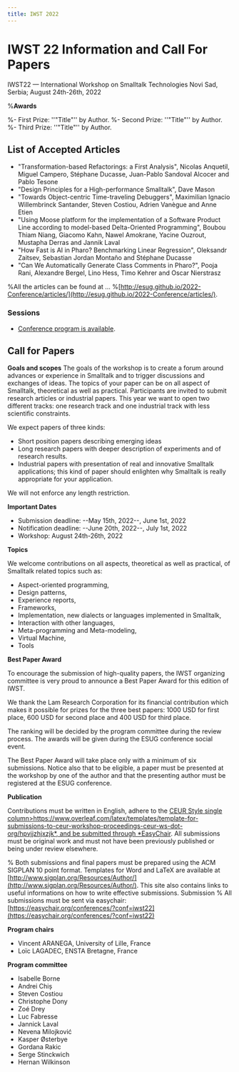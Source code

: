 ```yaml
---
title: IWST 2022
---
```


# IWST 22 Information and Call For Papers

IWST22 — International Workshop on Smalltalk Technologies Novi Sad, Serbia; August 24th-26th, 2022

%**Awards**

%- First Prize: ''"Title"'' by Author.
%- Second Prize: ''"Title"'' by Author.
%- Third Prize: ''"Title"'' by Author.

## List of Accepted Articles

- "Transformation-based Refactorings: a First Analysis", Nicolas Anquetil, Miguel Campero, Stéphane Ducasse, Juan-Pablo Sandoval Alcocer and Pablo Tesone
- "Design Principles for a High-performance Smalltalk", Dave Mason
- "Towards Object-centric Time-traveling Debuggers", Maximilian Ignacio Willembrinck Santander, Steven Costiou, Adrien Vanègue and Anne Etien
- "Using Moose platform for the implementation of a Software Product Line according to model-based Delta-Oriented Programming", Boubou Thiam Niang, Giacomo Kahn, Nawel Amokrane, Yacine Ouzrout, Mustapha Derras and Jannik Laval
- "How Fast is AI in Pharo? Benchmarking Linear Regression", Oleksandr Zaitsev, Sebastian Jordan Montaño and Stéphane Ducasse
- "Can We Automatically Generate Class Comments in Pharo?", Pooja Rani, Alexandre Bergel, Lino Hess, Timo Kehrer and Oscar Nierstrasz

%All the articles can be found at ... %[http://esug.github.io/2022-Conference/articles/](http://esug.github.io/2022-Conference/articles/).

### Sessions
- [Conference program is available](https://esug.github.io/2022-Conference/agenda/agenda-workshop.html).


## Call for Papers

**Goals and scopes**
The goals of the workshop is to create a forum around advances or experience in Smalltalk and to trigger discussions and exchanges of ideas. The topics of your paper can be on all aspect of Smalltalk, theoretical as well as practical. Participants are invited to submit research articles or industrial papers. This year we want to open two different tracks: one research track and one industrial track with less scientific constraints.

We expect papers of three kinds:

- Short position papers describing emerging ideas
- Long research papers with deeper description of experiments and of research results.
- Industrial papers with presentation of real and innovative Smalltalk applications; this kind of paper should enlighten why Smalltalk is really appropriate for your application.

We will not enforce any length restriction.

**Important Dates**

- Submission deadline: --May 15th, 2022--, June 1st, 2022
- Notification deadline: --June 20th, 2022--, July 1st, 2022
- Workshop: August 24th-26th, 2022


**Topics**

We welcome contributions on all aspects, theoretical as well as practical, of Smalltalk related topics such as:

- Aspect-oriented programming,
- Design patterns,
- Experience reports,
- Frameworks,
- Implementation, new dialects or languages implemented in Smalltalk,
- Interaction with other languages,
- Meta-programming and Meta-modeling,
- Virtual Machine,
- Tools


**Best Paper Award**

To encourage the submission of high-quality papers, the IWST organizing committee is very proud to announce a Best Paper Award for this edition of IWST.

We thank the Lam Research Corporation for its financial contribution which makes it possible for prizes for the three best papers: 1000 USD for first place, 600 USD for second place and 400 USD for third place.

The ranking will be decided by the program committee during the review process. The awards will be given during the ESUG conference social event.

The Best Paper Award will take place only with a minimum of six submissions. Notice also that to be eligible, a paper must be presented at the workshop by one of the author and that the presenting author must be registered at the ESUG conference.


**Publication**

Contributions must be written in English, adhere to the [CEUR Style single column>https://www.overleaf.com/latex/templates/template-for-submissions-to-ceur-workshop-proceedings-ceur-ws-dot-org/hpvjjzhjxzjk*, and be submitted through *EasyChair](https://easychair.org/conferences/?conf=iwst22).
All submissions must be original work and must not have been previously published or being under review elsewhere.

% Both submissions and final papers must be prepared using the ACM SIGPLAN 10 point format. Templates for Word and LaTeX are available at [http://www.sigplan.org/Resources/Author/](http://www.sigplan.org/Resources/Author/). This site also contains links to useful informations on how to write effective submissions. Submission
% All submissions must be sent via easychair: [https://easychair.org/conferences/?conf=iwst22](https://easychair.org/conferences/?conf=iwst22)


**Program chairs**

- Vincent ARANEGA, University of Lille, France
- Loïc LAGADEC, ENSTA Bretagne, France

**Program committee**

- Isabelle Borne
- Andrei Chiș
- Steven Costiou
- Christophe Dony
- Zoé Drey
- Luc Fabresse
- Jannick Laval
- Nevena Milojković
- Kasper Østerbye
- Gordana Rakic
- Serge Stinckwich
- Hernan Wilkinson
